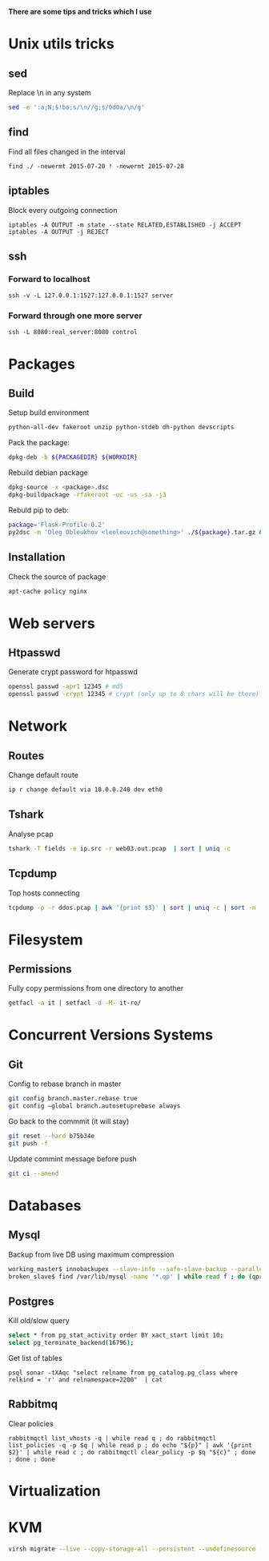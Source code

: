 **There are some tips and tricks which I use**

# Unix utils tricks
## sed

Replace \n in any system
```bash
sed -e ':a;N;$!ba;s/\n//g;s/0d0a/\n/g'
```

## find
Find all files changed in the interval
```
find ./ -newermt 2015-07-20 ! -newermt 2015-07-28
```

## iptables

Block every outgoing connection
```
iptables -A OUTPUT -m state --state RELATED,ESTABLISHED -j ACCEPT
iptables -A OUTPUT -j REJECT
```

## ssh
### Forward to localhost
```
ssh -v -L 127.0.0.1:1527:127.0.0.1:1527 server
```
### Forward through one more server
```
ssh -L 8080:real_server:8080 control
```

# Packages
## Build

Setup build environment
```bash
python-all-dev fakeroot unzip python-stdeb dh-python devscripts
```

Pack the package:
```bash
dpkg-deb -b ${PACKAGEDIR} ${WORKDIR}
```
Rebuild debian package
```bash
dpkg-source -x <package>.dsc
dpkg-buildpackage -rfakeroot -uc -us -sa -j3
```

Rebuld pip to deb:
```bash
package='Flask-Profile-0.2'
py2dsc -m 'Oleg Obleukhov <leoleovich@something>' ./${package}.tar.gz && cd deb_dist/${package} && DEB_BUILD_OPTIONS=nocheck debuild -i -us -uc -b
```

## Installation

Check the source of package
```bash
apt-cache policy nginx
```

# Web servers
## Htpasswd
Generate crypt password for htpasswd
```bash
openssl passwd -apr1 12345 # md5
openssl passwd -crypt 12345 # crypt (only up to 8 chars will be there)
```

# Network
## Routes

Change default route
```bash
ip r change default via 10.0.0.240 dev eth0
```
## Tshark

Analyse pcap
```bash
tshark -T fields -e ip.src -r web03.out.pcap  | sort | uniq -c
```
## Tcpdump
Top hosts connecting
```bash
tcpdump -p -r ddos.pcap | awk '{print $3}' | sort | uniq -c | sort -n
```

# Filesystem
## Permissions

Fully copy permissions from one directory to another
```bash
getfacl -a it | setfacl -d -M- it-ro/
```

# Concurrent Versions Systems
## Git

Config to rebase branch in master
```bash
git config branch.master.rebase true
git config —global branch.autosetuprebase always
```

Go back to the commmit (it will stay)
```bash
git reset --hard b75b34e 
git push -f
```

Update commint message before push
```bash
git ci --amend
```

# Databases
## Mysql

Backup from live DB using maximum compression
```bash
working_master$ innobackupex --slave-info --safe-slave-backup --parallel=8 --compress --compress-threads=8 --stream=xbstream ./ | ssh -o StrictHostKeyChecking=no <broken_slave> "xbstream -xC /var/lib/mysql/"
broken_slave$ find /var/lib/mysql -name '*.qp' | while read f ; do (qpress -dv $f $(dirname $f) && rm $f)&  done
```

## Postgres

Kill old/slow query
```bash
select * from pg_stat_activity order BY xact_start limit 10;
select pg_terminate_backend(16796);
```

Get list of tables 
```
psql sonar -tXAqc "select relname from pg_catalog.pg_class where relkind = 'r' and relnamespace=2200"  | cat
```

## Rabbitmq

Clear policies
```
rabbitmqctl list_vhosts -q | while read q ; do rabbitmqctl list_policies -q -p $q | while read p ; do echo "${p}" | awk '{print $2}' | while read c ; do rabbitmqctl clear_policy -p $q "${c}" ; done ; done ; done
```
# Virtualization
# KVM

```bash
virsh migrate --live --copy-storage-all --persistent --undefinesource --change-protection --auto-converge --domain <VM> --abort-on-error --desturi qemu+ssh://<HV address>/system --timeout 600
```
